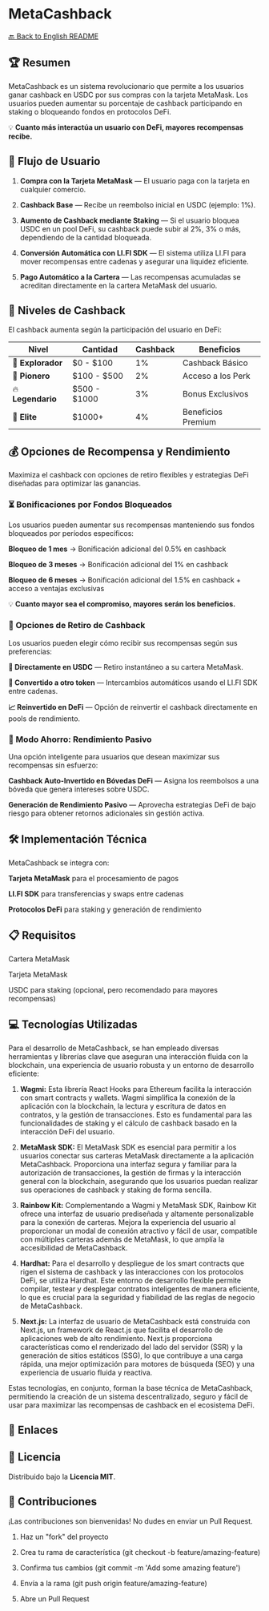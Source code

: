 # MetaCashback

[🔙 Back to English README](../README.md)

## 🏆 Resumen
MetaCashback es un sistema revolucionario que permite a los usuarios ganar cashback en USDC por sus compras con la tarjeta MetaMask. Los usuarios pueden aumentar su porcentaje de cashback participando en staking o bloqueando fondos en protocolos DeFi.

💡 **Cuanto más interactúa un usuario con DeFi, mayores recompensas recibe.**

## 🚀 Flujo de Usuario

1. **Compra con la Tarjeta MetaMask** — El usuario paga con la tarjeta en cualquier comercio.

2. **Cashback Base** — Recibe un reembolso inicial en USDC (ejemplo: 1%).

3. **Aumento de Cashback mediante Staking** — Si el usuario bloquea USDC en un pool DeFi, su cashback puede subir al 2%, 3% o más, dependiendo de la cantidad bloqueada.

4. **Conversión Automática con LI.FI SDK** — El sistema utiliza LI.FI para mover recompensas entre cadenas y asegurar una liquidez eficiente.

5. **Pago Automático a la Cartera** — Las recompensas acumuladas se acreditan directamente en la cartera MetaMask del usuario.

## 🎯 Niveles de Cashback

El cashback aumenta según la participación del usuario en DeFi:

| Nivel | Cantidad | Cashback | Beneficios |
|-------|--------------|----------|----------|
| 🔰 **Explorador** | $0 - $100 | 1% | Cashback Básico |
| 🚀 **Pionero** | $100 - $500 | 2% | Acceso a los Perk |
| 🔥 **Legendario** | $500 - $1000 | 3% | Bonus Exclusivos |
| 👑 **Elite** | $1000+ | 4% | Beneficios Premium |

## 💰 Opciones de Recompensa y Rendimiento

Maximiza el cashback con opciones de retiro flexibles y estrategias DeFi diseñadas para optimizar las ganancias.

### ⏳ Bonificaciones por Fondos Bloqueados

Los usuarios pueden aumentar sus recompensas manteniendo sus fondos bloqueados por períodos específicos:

**Bloqueo de 1 mes** → Bonificación adicional del 0.5% en cashback

**Bloqueo de 3 meses** → Bonificación adicional del 1% en cashback

**Bloqueo de 6 meses** → Bonificación adicional del 1.5% en cashback + acceso a ventajas exclusivas

💡 **Cuanto mayor sea el compromiso, mayores serán los beneficios.**

### 🔄 Opciones de Retiro de Cashback

Los usuarios pueden elegir cómo recibir sus recompensas según sus preferencias:

**💸 Directamente en USDC** — Retiro instantáneo a su cartera MetaMask.

**🔄 Convertido a otro token** — Intercambios automáticos usando el LI.FI SDK entre cadenas.

**📈 Reinvertido en DeFi** — Opción de reinvertir el cashback directamente en pools de rendimiento.

### 🏦 Modo Ahorro: Rendimiento Pasivo

Una opción inteligente para usuarios que desean maximizar sus recompensas sin esfuerzo:

**Cashback Auto-Invertido en Bóvedas DeFi** — Asigna los reembolsos a una bóveda que genera intereses sobre USDC.

**Generación de Rendimiento Pasivo** — Aprovecha estrategias DeFi de bajo riesgo para obtener retornos adicionales sin gestión activa.

## 🛠️ Implementación Técnica

MetaCashback se integra con:

**Tarjeta MetaMask** para el procesamiento de pagos

**LI.FI SDK** para transferencias y swaps entre cadenas

**Protocolos DeFi** para staking y generación de rendimiento

## 📋 Requisitos

Cartera MetaMask

Tarjeta MetaMask

USDC para staking (opcional, pero recomendado para mayores recompensas)

## 💻 Tecnologías Utilizadas

Para el desarrollo de MetaCashback, se han empleado diversas herramientas y librerías clave que aseguran una interacción fluida con la blockchain, una experiencia de usuario robusta y un entorno de desarrollo eficiente:

1. **Wagmi:** Esta librería React Hooks para Ethereum facilita la interacción con smart contracts y wallets. Wagmi simplifica la conexión de la aplicación con la blockchain, la lectura y escritura de datos en contratos, y la gestión de transacciones. Esto es fundamental para las funcionalidades de staking y el cálculo de cashback basado en la interacción DeFi del usuario.

2. **MetaMask SDK:** El MetaMask SDK es esencial para permitir a los usuarios conectar sus carteras MetaMask directamente a la aplicación MetaCashback. Proporciona una interfaz segura y familiar para la autorización de transacciones, la gestión de firmas y la interacción general con la blockchain, asegurando que los usuarios puedan realizar sus operaciones de cashback y staking de forma sencilla.

3. **Rainbow Kit:** Complementando a Wagmi y MetaMask SDK, Rainbow Kit ofrece una interfaz de usuario prediseñada y altamente personalizable para la conexión de carteras. Mejora la experiencia del usuario al proporcionar un modal de conexión atractivo y fácil de usar, compatible con múltiples carteras además de MetaMask, lo que amplía la accesibilidad de MetaCashback.

4. **Hardhat:** Para el desarrollo y despliegue de los smart contracts que rigen el sistema de cashback y las interacciones con los protocolos DeFi, se utiliza Hardhat. Este entorno de desarrollo flexible permite compilar, testear y desplegar contratos inteligentes de manera eficiente, lo que es crucial para la seguridad y fiabilidad de las reglas de negocio de MetaCashback.

5. **Next.js:** La interfaz de usuario de MetaCashback está construida con Next.js, un framework de React.js que facilita el desarrollo de aplicaciones web de alto rendimiento. Next.js proporciona características como el renderizado del lado del servidor (SSR) y la generación de sitios estáticos (SSG), lo que contribuye a una carga rápida, una mejor optimización para motores de búsqueda (SEO) y una experiencia de usuario fluida y reactiva.

Estas tecnologías, en conjunto, forman la base técnica de MetaCashback, permitiendo la creación de un sistema descentralizado, seguro y fácil de usar para maximizar las recompensas de cashback en el ecosistema DeFi.

## 🔗 Enlaces

## 📄 Licencia

Distribuido bajo la **Licencia MIT**.

## 👥 Contribuciones

¡Las contribuciones son bienvenidas! No dudes en enviar un Pull Request.

1. Haz un "fork" del proyecto

2. Crea tu rama de característica (git checkout -b feature/amazing-feature)

3. Confirma tus cambios (git commit -m 'Add some amazing feature')

4. Envía a la rama (git push origin feature/amazing-feature)

5. Abre un Pull Request